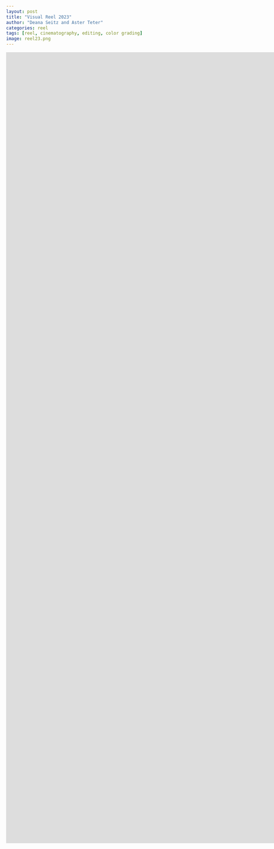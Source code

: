 ```yaml
---
layout: post
title: "Visual Reel 2023"
author: "Deana Seitz and Aster Teter"
categories: reel
tags: [reel, cinematography, editing, color grading]
image: reel23.png
---
```


<iframe src="https://player.vimeo.com/video/827010777?h=5d0c186e8f&amp;badge=0&amp;autopause=0&amp;player_id=0&amp;app_id=58479" width="3840" height="2160" frameborder="0" allow="autoplay; fullscreen; picture-in-picture" allowfullscreen title="Visual Reel 2023"></iframe>